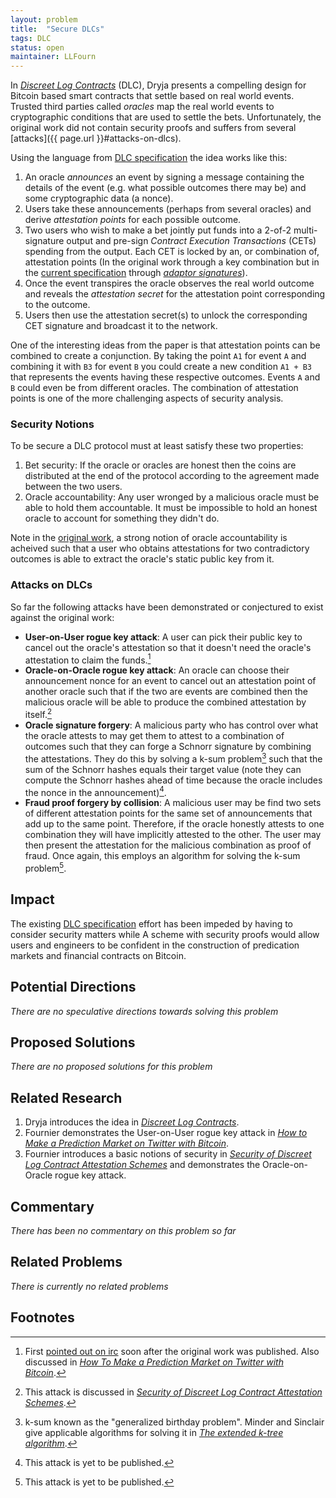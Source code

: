 ```yaml
---
layout: problem
title:  "Secure DLCs"
tags: DLC
status: open
maintainer: LLFourn
---
```


In *[Discreet Log Contracts]* (DLC), Dryja presents a compelling design for Bitcoin based smart contracts that settle based on real world events.
Trusted third parties called *oracles* map the real world events to cryptographic conditions that are used to settle the bets.
Unfortunately, the original work did not contain security proofs and suffers from several [attacks]({{ page.url }}#attacks-on-dlcs).

Using the language from [DLC specification] the idea works like this:

1. An oracle *announces* an event by signing a message containing the details of the event (e.g. what possible outcomes there may be) and some cryptographic data (a nonce).
2. Users take these announcements (perhaps from several oracles) and derive *attestation points* for each possible outcome.
3. Two users who wish to make a bet jointly put funds into a 2-of-2 multi-signature output and pre-sign *Contract Execution Transactions* (CETs) spending from the output.
   Each CET is locked by an, or combination of, attestation points (In the original work through a key combination but in the [current specification][DLC specification] through *[adaptor signatures]*).
4. Once the event transpires the oracle observes the real world outcome and reveals the *attestation secret* for the attestation point corresponding to the outcome.
5. Users then use the attestation secret(s) to unlock the corresponding CET signature and broadcast it to the network.


One of the interesting ideas from the paper is that attestation points can be combined to create a conjunction.
By taking the point `A1` for event `A` and combining it with `B3` for event `B` you could create a new condition `A1 + B3` that represents the events having these respective outcomes.
Events `A` and `B` could even be from different oracles.
The combination of attestation points is one of the more challenging aspects of security analysis.

### Security Notions

To be secure a DLC protocol must at least satisfy these two properties:

1. Bet security: If the oracle or oracles are honest then the coins are distributed at the end of the protocol according to the agreement made between the two users.
2. Oracle accountability: Any user wronged by a malicious oracle must be able to hold them accountable. It must be impossible to hold an honest oracle to account for something they didn't do.

Note in the [original work][Discreet Log Contracts], a strong notion of oracle accountability is acheived such that a user who obtains attestations for two contradictory outcomes is able to extract the oracle's static public key from it.

### Attacks on DLCs

So far the following attacks have been demonstrated or conjectured to exist against the original work:

- **User-on-User rogue key attack**: A user can pick their public key to cancel out the oracle's attestation so that it doesn't need the oracle's attestation to claim the funds.[^1]
- **Oracle-on-Oracle rogue key attack**: An oracle can choose their announcement nonce for an event to cancel out an attestation point of another oracle such that if the two are events are combined then the malicious oracle will be able to produce the combined attestation by itself.[^2]
- **Oracle signature forgery**: A malicious party who has control over what the oracle attests to may get them to attest to a combination of outcomes such that they can forge a Schnorr signature by combining the attestations. They do this by solving a k-sum problem[^4] such that the sum of the Schnorr hashes equals their target value (note they can compute the Schnorr hashes ahead of time because the oracle includes the nonce in the announcement)[^3].
- **Fraud proof forgery by collision**: A malicious user may be find two sets of different attestation points for the same set of announcements that add up to the same point. Therefore, if the oracle honestly attests to one combination they will have implicitly attested to the other. The user may then present the attestation for the malicious combination as proof of fraud. Once again, this employs an algorithm for solving the k-sum problem[^3].

## Impact

The existing [DLC specification] effort has been impeded by having to consider security matters while
A scheme with security proofs would allow users and engineers to be confident in the construction of predication markets and financial contracts on Bitcoin.

## Potential Directions

<!-- - The main use of listing hand-wavy directions is useful to further explore the problem. -->
*There are no speculative directions towards solving this problem*

## Proposed Solutions

*There are no proposed solutions for this problem*

## Related Research

1. Dryja introduces the idea in *[Discreet Log Contracts]*.
2. Fournier demonstrates the User-on-User rogue key attack in *[How to Make a Prediction Market on Twitter with Bitcoin]*.
3. Fournier introduces a basic notions of security in *[Security of Discreet Log Contract Attestation Schemes]* and demonstrates the Oracle-on-Oracle rogue key attack.

## Commentary

*There has been no commentary on this problem so far*

## Related Problems

*There is currently no related problems*

## Footnotes

[^1]: First [pointed out on irc](https://freenode.irclog.whitequark.org/bitcoin-wizards/2017-06-06) soon after the original work was published. Also discussed in *[How To Make a Prediction Market on Twitter with Bitcoin]*.
[^2]: This attack is discussed in *[Security of Discreet Log Contract Attestation Schemes]*.
[^3]: This attack is yet to be published.
[^4]: k-sum known as the "generalized birthday problem". Minder and Sinclair give applicable algorithms for solving it in *[The extended k-tree algorithm]*.

[DLC specification]: https://github.com/discreetlogcontracts/dlcspecs
[Discreet Log Contracts]: https://adiabat.github.io/dlc.pdf
[How to Make a Prediction Market on Twitter with Bitcoin]: https://github.com/LLFourn/two-round-dlc/blob/master/main.pdf
[Security of Discreet Log Contract Attestation Schemes]: https://github.com/LLFourn/dlc-sec/blob/master/main.pdf
[adaptor signatures]: https://bitcoinops.org/en/topics/adaptor-signatures/
[The extended k-tree algorithm]: https://eprint.iacr.org/2016/312.pdf

